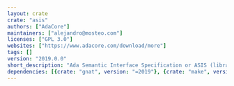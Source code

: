 ```yaml
---
layout: crate
crate: "asis"
authors: ["AdaCore"]
maintainers: ["alejandro@mosteo.com"]
licenses: ["GPL 3.0"]
websites: ["https://www.adacore.com/download/more"]
tags: []
version: "2019.0.0"
short_description: "Ada Semantic Interface Specification or ASIS (library part)"
dependencies: [{crate: "gnat", version: "=2019"}, {crate: "make", version: "*"}]
---
```



